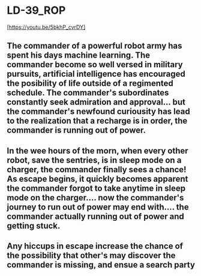 # LD-39_ROP
[https://youtu.be/5bkhP_cvrDY]
## The commander of a powerful robot army has spent his days machine learning. The commander become  so well versed in military pursuits, artificial intelligence has encouraged the posibility of life outside of a regimented schedule.  The commander's subordinates constantly seek admiration and approval... but the commander's newfound curiousity has lead to the realization that a recharge is in order, the commander is running out of power.
## In the wee hours of the morn, when every other robot, save the sentries, is in sleep mode on a charger, the commander finally sees a chance! As escape begins, it quickly becomes apparent the commander forgot to take anytime in sleep mode on the charger.... now the commander's journey to run out of power may end with.... the commander actually running out of power and getting stuck.
## Any hiccups in escape increase the chance of the possibility that other's may discover the commander is missing, and ensue a search party